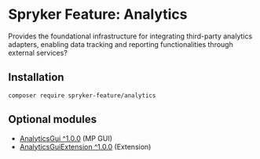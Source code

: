 # Spryker Feature: Analytics

Provides the foundational infrastructure for integrating third-party analytics adapters, enabling data tracking and reporting functionalities through external services?

## Installation

```
composer require spryker-feature/analytics
```

## Optional modules
- [AnalyticsGui ^1.0.0](https://github.com/spryker/analytics-gui) (MP GUI)
- [AnalyticsGuiExtension ^1.0.0](https://github.com/spryker/analytics-gui-extension) (Extension)

